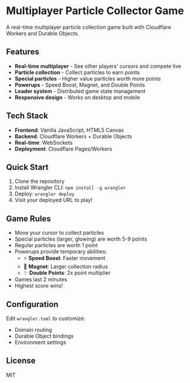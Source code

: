 # Multiplayer Particle Collector Game

A real-time multiplayer particle collection game built with Cloudflare Workers and Durable Objects.

## Features

- **Real-time multiplayer** - See other players' cursors and compete live
- **Particle collection** - Collect particles to earn points
- **Special particles** - Higher value particles worth more points
- **Powerups** - Speed Boost, Magnet, and Double Points
- **Leader system** - Distributed game state management
- **Responsive design** - Works on desktop and mobile

## Tech Stack

- **Frontend**: Vanilla JavaScript, HTML5 Canvas
- **Backend**: Cloudflare Workers + Durable Objects
- **Real-time**: WebSockets
- **Deployment**: Cloudflare Pages/Workers

## Quick Start

1. Clone the repository
2. Install Wrangler CLI: `npm install -g wrangler`
3. Deploy: `wrangler deploy`
4. Visit your deployed URL to play!

## Game Rules

- Move your cursor to collect particles
- Special particles (larger, glowing) are worth 5-9 points
- Regular particles are worth 1 point
- Powerups provide temporary abilities:
  - ⚡ **Speed Boost**: Faster movement
  - 🧲 **Magnet**: Larger collection radius
  - ✨ **Double Points**: 2x point multiplier
- Games last 2 minutes
- Highest score wins!

## Configuration

Edit `wrangler.toml` to customize:
- Domain routing
- Durable Object bindings
- Environment settings

## License

MIT
